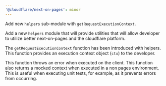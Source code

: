 ```yaml
---
'@cloudflare/next-on-pages': minor
---
```


Add new `helpers` sub-module with `getRequestExecutionContext`.

Add a new `helpers` module that will provide utilities that will allow developer to utilize better next-on-pages and the cloudflare platform.

The `getRequestExecutionContext` function has been introduced with helpers.
This function provides an execution context object (`ctx`) to the developer.

This function throws an error when executed on the client.
This function also returns a mocked context when executed in a non pages environment.
This is useful when executing unit tests, for example, as it prevents errors from occurring.
